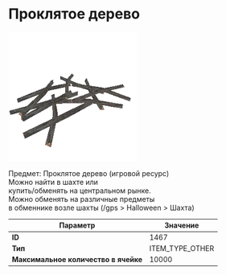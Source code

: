 # Проклятое дерево

![Item Image](../img/1467.webp?raw=true)

Предмет: Проклятое дерево (игровой ресурс)<br>Можно найти в шахте или <br>купить/обменять на центральном рынке.<br>Можно обменять на различные предметы <br>в обменнике возле шахты (/gps > Halloween > Шахта)


| Параметр | Значение |
|----------|----------|
| **ID** | 1467 |
| **Тип** | ITEM_TYPE_OTHER |
| **Максимальное количество в ячейке** | 10000 |

